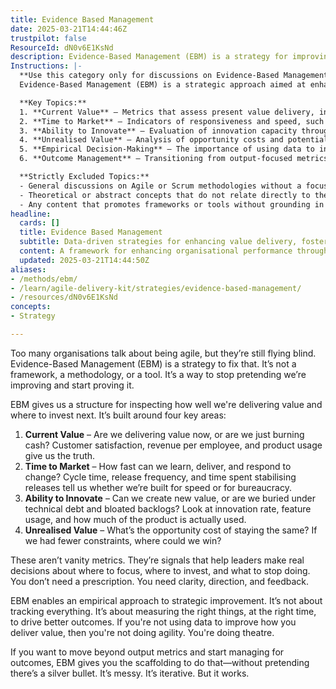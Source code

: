 ```yaml
---
title: Evidence Based Management
date: 2025-03-21T14:44:46Z
trustpilot: false
ResourceId: dN0v6E1KsNd
description: Evidence-Based Management (EBM) is a strategy for improving an organisation’s ability to deliver value by making decisions based on evidence, not opinion. It enables data-informed investment in agility, innovation, and outcomes rather than output.
Instructions: |-
  **Use this category only for discussions on Evidence-Based Management.**  
  Evidence-Based Management (EBM) is a strategic approach aimed at enhancing an organisation's capacity to deliver value by relying on empirical evidence rather than subjective opinions. It focuses on data-informed decision-making to foster agility, innovation, and improved outcomes, steering clear of mere output metrics.

  **Key Topics:**
  1. **Current Value** – Metrics that assess present value delivery, including customer satisfaction, revenue per employee, and product usage.
  2. **Time to Market** – Indicators of responsiveness and speed, such as cycle time, release frequency, and time spent on stabilising releases.
  3. **Ability to Innovate** – Evaluation of innovation capacity through metrics like innovation rate, feature usage, and actual product utilisation.
  4. **Unrealised Value** – Analysis of opportunity costs and potential gains from reducing constraints and enhancing capabilities.
  5. **Empirical Decision-Making** – The importance of using data to inform strategic improvements and prioritise investments.
  6. **Outcome Management** – Transitioning from output-focused metrics to managing for meaningful outcomes and value delivery.

  **Strictly Excluded Topics:**
  - General discussions on Agile or Scrum methodologies without a focus on evidence-based practices.
  - Theoretical or abstract concepts that do not relate directly to the application of data in management decisions.
  - Any content that promotes frameworks or tools without grounding in empirical evidence or metrics.
headline:
  cards: []
  title: Evidence Based Management
  subtitle: Data-driven strategies for enhancing value delivery, fostering innovation, and making informed decisions in complex environments.
  content: A framework for enhancing organisational performance through informed decision-making, prioritising data over assumptions. Posts should explore metrics for assessing current value, time to market, innovation capacity, and unrealised potential, fostering a culture of continuous improvement and strategic investment in value delivery.
  updated: 2025-03-21T14:44:50Z
aliases:
- /methods/ebm/
- /learn/agile-delivery-kit/strategies/evidence-based-management/
- /resources/dN0v6E1KsNd
concepts:
- Strategy

---
```

Too many organisations talk about being agile, but they’re still flying blind. Evidence-Based Management (EBM) is a strategy to fix that. It’s not a framework, a methodology, or a tool. It’s a way to stop pretending we’re improving and start proving it.

EBM gives us a structure for inspecting how well we're delivering value and where to invest next. It’s built around four key areas:

1. **Current Value** – Are we delivering value now, or are we just burning cash? Customer satisfaction, revenue per employee, and product usage give us the truth.
2. **Time to Market** – How fast can we learn, deliver, and respond to change? Cycle time, release frequency, and time spent stabilising releases tell us whether we’re built for speed or for bureaucracy.
3. **Ability to Innovate** – Can we create new value, or are we buried under technical debt and bloated backlogs? Look at innovation rate, feature usage, and how much of the product is actually used.
4. **Unrealised Value** – What’s the opportunity cost of staying the same? If we had fewer constraints, where could we win?

These aren’t vanity metrics. They’re signals that help leaders make real decisions about where to focus, where to invest, and what to stop doing. You don’t need a prescription. You need clarity, direction, and feedback.

EBM enables an empirical approach to strategic improvement. It’s not about tracking everything. It’s about measuring the right things, at the right time, to drive better outcomes. If you're not using data to improve how you deliver value, then you're not doing agility. You're doing theatre.

If you want to move beyond output metrics and start managing for outcomes, EBM gives you the scaffolding to do that—without pretending there’s a silver bullet. It’s messy. It’s iterative. But it works.
